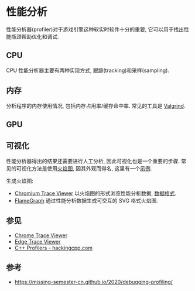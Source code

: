 # 性能分析

性能分析器(profiler)对于游戏引擎这种软实时软件十分的重要, 它可以用于找出性能瓶颈帮助优化和调试.  

## CPU

CPU 性能分析器主要有两种实现方式, 跟踪(tracking)和采样(sampling).  

## 内存

分析程序的内存使用情况, 包括内存占用率/缓存命中率. 常见的工具是 [Valgrind](https://valgrind.org/).  

## GPU

## 可视化

性能分析器得出的结果还需要进行人工分析, 因此可视化也是一个重要的步骤. 常见的可视化方法是使用[火焰图](https://www.brendangregg.com/flamegraphs.html), 因其外观而得名, 这里有一个[示例](https://www.brendangregg.com/FlameGraphs/cpu-mysql-updated.svg).  

生成火焰图:  

- [Chromium Trace Viewer](https://www.chromium.org/developers/how-tos/trace-event-profiling-tool/) 以火焰图的形式浏览性能分析数据, [数据格式](https://docs.google.com/document/d/1CvAClvFfyA5R-PhYUmn5OOQtYMH4h6I0nSsKchNAySU/preview).
- [FlameGraph](https://github.com/brendangregg/FlameGraph) 通过性能分析数据生成可交互的 SVG 格式火焰图.

## 参见

- [Chrome Trace Viewer](about:tracing)
- [Edge Trace Viewer](edge://tracing/)
- [C++ Profilers - hackingcpp.com](https://hackingcpp.com/cpp/tools/profilers.html)

## 参考

- <https://missing-semester-cn.github.io/2020/debugging-profiling/>
